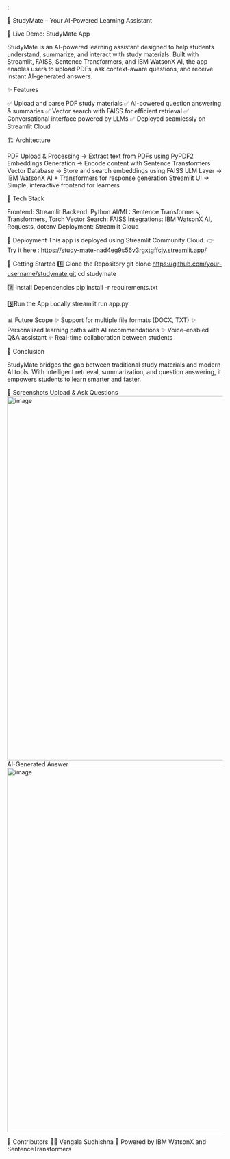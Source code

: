 :

📘 StudyMate – Your AI-Powered Learning Assistant

🔗 Live Demo: StudyMate App  

StudyMate is an AI-powered learning assistant designed to help students understand, summarize, and interact with study materials.
Built with Streamlit, FAISS, Sentence Transformers, and IBM WatsonX AI, the app enables users to upload PDFs, ask context-aware questions, and receive instant AI-generated answers.

✨ Features

✅ Upload and parse PDF study materials
✅ AI-powered question answering & summaries
✅ Vector search with FAISS for efficient retrieval
✅ Conversational interface powered by LLMs
✅ Deployed seamlessly on Streamlit Cloud

🏗️ Architecture

PDF Upload & Processing → Extract text from PDFs using PyPDF2
Embeddings Generation → Encode content with Sentence Transformers
Vector Database → Store and search embeddings using FAISS
LLM Layer → IBM WatsonX AI + Transformers for response generation
Streamlit UI → Simple, interactive frontend for learners 

📂 Tech Stack

Frontend: Streamlit
Backend: Python
AI/ML: Sentence Transformers, Transformers, Torch
Vector Search: FAISS
Integrations: IBM WatsonX AI, Requests, dotenv
Deployment: Streamlit Cloud

🚀 Deployment
This app is deployed using Streamlit Community Cloud.
👉 Try it here : https://study-mate-nad4eg9s56v3rgxtgffcjy.streamlit.app/  

🚀 Getting Started
1️⃣ Clone the Repository
git clone https://github.com/your-username/studymate.git
cd studymate

2️⃣ Install Dependencies
pip install -r requirements.txt  

3️⃣Run the App Locally
streamlit run app.py

📊 Future Scope
✨ Support for multiple file formats (DOCX, TXT)
✨ Personalized learning paths with AI recommendations
✨ Voice-enabled Q&A assistant
✨ Real-time collaboration between students 

🎯 Conclusion

StudyMate bridges the gap between traditional study materials and modern AI tools.
With intelligent retrieval, summarization, and question answering, it empowers students to learn smarter and faster. 

📸 Screenshots
Upload & Ask Questions
<img width="1841" height="849" alt="image" src="https://github.com/user-attachments/assets/a402ccb3-541a-4497-856b-d8324c1d523f" />  
AI-Generated Answer
<img width="1841" height="849" alt="image" src="https://github.com/user-attachments/assets/a38760b0-15c8-4d65-a080-4bcff771a873" /> 

🤝 Contributors
👩‍💻 Vengala Sudhishna 
🤖 Powered by IBM WatsonX and SentenceTransformers 




